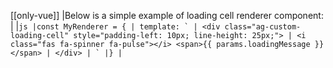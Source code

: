 [[only-vue]]
|Below is a simple example of loading cell renderer component:
|
|`` js |const MyRenderer = { | template: ` | <div class="ag-custom-loading-cell" style="padding-left: 10px; line-height: 25px;"> | <i class="fas fa-spinner fa-pulse"></i> <span>{{ params.loadingMessage }}</span> | </div> | ` |} | ``
